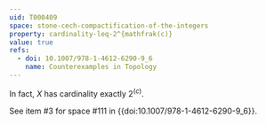 ```yaml
---
uid: T000409
space: stone-cech-compactification-of-the-integers
property: cardinality-leq-2^{mathfrak(c)}
value: true
refs:
  - doi: 10.1007/978-1-4612-6290-9_6
    name: Counterexamples in Topology
---
```

In fact, $X$ has cardinality exactly $2^{\mathfrak(c)}$.

See item #3 for space #111 in {{doi:10.1007/978-1-4612-6290-9_6}}.
